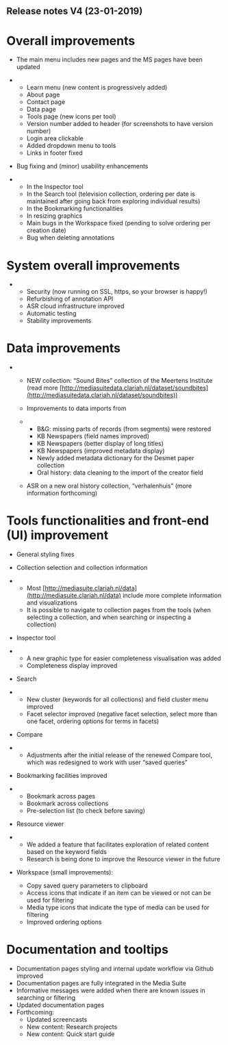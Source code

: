 Release notes V4 (23-01-2019)
---

# Overall improvements

- The main menu includes new pages and the MS pages have been updated

- - Learn menu (new content is progressively added)
  - About page
  - Contact page
  - Data page
  - Tools page (new icons per tool)
  - Version number added to header (for screenshots to have version number)
  - Login area clickable
  - Added dropdown menu to tools
  - Links in footer fixed

- Bug fixing and (minor) usability enhancements

- - In the Inspector tool
  - In the Search tool (television collection, ordering per date is maintained after going back from exploring individual results)
  - In the Bookmarking functionalities
  - In resizing graphics
  - Main bugs in the Workspace fixed (pending to solve ordering per creation date)
  - Bug when deleting annotations

# System overall improvements

- - Security (now running on SSL, https, so your browser is happy!)
  - Refurbishing of annotation API 
  - ASR cloud infrastructure improved
  - Automatic testing
  - Stability improvements

# Data improvements

- - NEW collection: “Sound Bites” collection of the Meertens Institute (read more [http://mediasuitedata.clariah.nl/dataset/soundbites](http://mediasuitedata.clariah.nl/dataset/soundbites))

  - Improvements to data imports from

  - - B&G: missing parts of records (from segments) were restored
    - KB Newspapers (field names improved)
    - KB Newspapers (better display of long titles)
    - KB Newspapers (improved metadata display)
    - Newly added metadata dictionary for the Desmet paper collection
    - Oral history: data cleaning to the import of the creator field

  - ASR on a new oral history collection, “verhalenhuis” (more information forthcoming) 

# Tools functionalities and front-end (UI) improvement

- General styling fixes

- Collection selection and collection information

- - Most [http://mediasuite.clariah.nl/data](http://mediasuite.clariah.nl/data) include more complete information and visualizations
  - It is possible to navigate to collection pages from the tools (when selecting a collection, and when searching or inspecting a collection)

- Inspector tool

- - A new graphic type for easier completeness visualisation was added
  - Completeness display improved

- Search

- - New cluster (keywords for all collections) and field cluster menu improved
  - Facet selector improved (negative facet selection, select more than one facet, ordering options for terms in facets)

- Compare

- - Adjustments after the initial release of the renewed Compare tool, which was redesigned to work with user “saved queries”

- Bookmarking facilities improved

- - Bookmark across pages
  - Bookmark across collections
  - Pre-selection list (to check before saving)

- Resource viewer

- - We added a feature that facilitates exploration of related content based on the keyword fields
  - Research is being done to improve the Resource viewer in the future

- Workspace (small improvements):

  - Copy saved query parameters to clipboard
  - Access icons that indicate if an item can be viewed or not can be used for filtering 
  - Media type icons that indicate the type of media can be used for filtering 
  - Improved ordering options

# Documentation and tooltips

- Documentation pages styling and internal update workflow via Github improved
- Documentation pages are fully integrated in the Media Suite
- Informative messages were added when there are known issues in searching or filtering
- Updated documentation pages
- Forthcoming: 
  - Updated screencasts
  - New content: Research projects
  - New content: Quick start guide